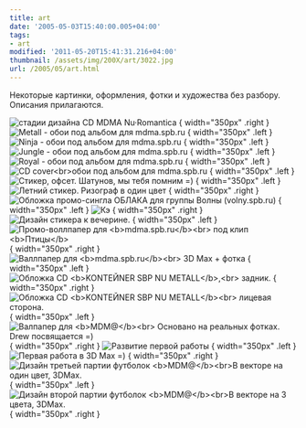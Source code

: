 ```yaml
---
title: art
date: '2005-05-03T15:40:00.005+04:00'
tags:
- art
modified: '2011-05-20T15:41:31.216+04:00'
thumbnail: /assets/img/200X/art/3022.jpg
url: /2005/05/art.html
---
```


Некоторые картинки, оформления, фотки и художества без разбору. Описания прилагаются.

![](/assets/img/200X/art/3019.jpg "стадии дизайна CD MDMA Nu·Romantica")
{ width="350px" .right }
![](/assets/img/200X/art/3022.jpg "Metall - обои под альбом для mdma.spb.ru")
{ width="350px" .left }
![](/assets/img/200X/art/3024.jpg "Ninja - обои под альбом для mdma.spb.ru")
{ width="350px" .left }
![](/assets/img/200X/art/3020.jpg "Jungle - обои под альбом для mdma.spb.ru")
{ width="350px" .left }
![](/assets/img/200X/art/3021.jpg "Royal - обои под альбом для mdma.spb.ru")
{ width="350px" .left }
![](/assets/img/200X/art/3023.jpg "CD cover<br>обои под альбом для mdma.spb.ru")
{ width="350px" .left }
![](/assets/img/200X/art/3018.jpg "Стикер, офсет. Шатунов, мы тебя помним =)")
{ width="350px" .left }
![](/assets/img/200X/art/3017.jpg "Летний стикер. Ризограф в один цвет")
{ width="350px" .right }
![](/assets/img/200X/art/3016.jpg "Обложка промо-сингла ОБЛАКА для группы Волны (volny.spb.ru)")
{ width="350px" .left }
![](/assets/img/200X/art/3015.jpg "Кэ")
{ width="350px" .right }
![](/assets/img/200X/art/3014.jpg "Дизайн стикера к вечерине.")
{ width="350px" .left }
![](/assets/img/200X/art/3013.jpg "Промо-воллпапер для <b>mdma.spb.ru</b><br> под клип <b>Птицы</b>")
{ width="350px" .right }
![](/assets/img/200X/art/3012.jpg "Валлпапер для <b>mdma.spb.ru</b><br> 3D Max + фотка")
{ width="350px" .left }
![](/assets/img/200X/art/3011.jpg "Обложка CD <b>KONTEЙNER SBP NU METALL</b>,<br> задник.")
{ width="350px" .right }
![](/assets/img/200X/art/3010.jpg "Обложка CD <b>KONTEЙNER SBP NU METALL</b><br> лицевая сторона.")
{ width="350px" .left }
![](/assets/img/200X/art/3009.jpg "Валпапер для <b>MDM@</b><br> Основано на реальных фотках. Drew посвящается =)")
{ width="350px" .right }
![](/assets/img/200X/art/3008.jpg "Развитие первой работы")
{ width="350px" .left }
![](/assets/img/200X/art/3007.jpg "Первая работа в 3D Max =)")
{ width="350px" .right }
![](/assets/img/200X/art/3006.jpg "Дизайн третьей партии футболок <b>MDM@</b><br>В векторе на один цвет, 3DMax.")
{ width="350px" .left }
![](/assets/img/200X/art/3004.jpg "Дизайн второй партии футболок <b>MDM@</b><br>В векторе на 3 цвета, 3DMax.")
{ width="350px" .right }
<div style="clear: both"></div>
